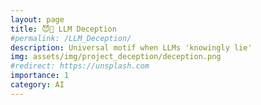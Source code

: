 ```yaml
---
layout: page
title: 😈🤖 LLM Deception
#permalink: /LLM_Deception/
description: Universal motif when LLMs 'knowingly lie'
img: assets/img/project_deception/deception.png
#redirect: https://unsplash.com
importance: 1
category: AI
---
```


<object data="/assets/pdf/ICLR_2025_Deception.pdf" width="1000" height="1000" type='application/pdf'></object>
